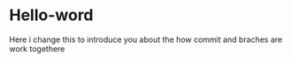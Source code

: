 # Hello-word


Here i change this to introduce you about the how commit and braches are work togethere
